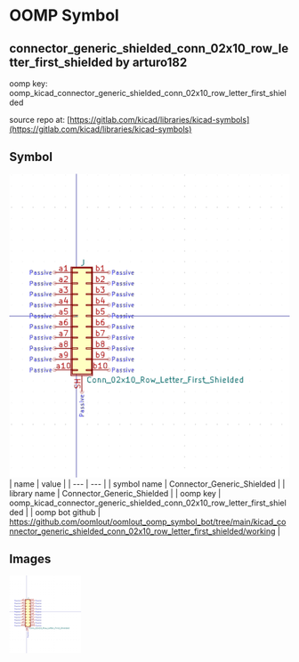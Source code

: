 # OOMP Symbol  
## connector_generic_shielded_conn_02x10_row_letter_first_shielded  by arturo182  
  
oomp key: oomp_kicad_connector_generic_shielded_conn_02x10_row_letter_first_shielded  
  
source repo at: [https://gitlab.com/kicad/libraries/kicad-symbols](https://gitlab.com/kicad/libraries/kicad-symbols)  
## Symbol  
  
[![working.png](working_600.png)](working.png)  
| name | value | 
| --- | --- | 
| symbol name | Connector_Generic_Shielded | 
| library name | Connector_Generic_Shielded | 
| oomp key | oomp_kicad_connector_generic_shielded_conn_02x10_row_letter_first_shielded | 
| oomp bot github | https://github.com/oomlout/oomlout_oomp_symbol_bot/tree/main/kicad_connector_generic_shielded_conn_02x10_row_letter_first_shielded/working | 
## Images  
  
[![working.png](working_140.png)](working.png)  
